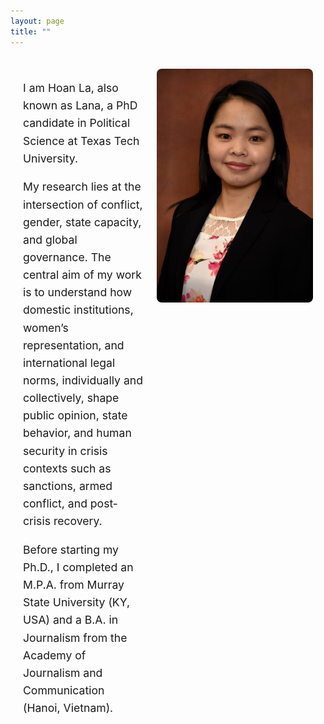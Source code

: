```yaml
---
layout: page
title: ""
---
```

<style>
.profile-container {
  display: flex;
  align-items: flex-start;
  justify-content: space-between;
  gap: 20px;
  max-width: 1000px;
  margin: 0 auto;
  padding: 20px;
}

.profile-text {
  flex: 1;
  font-size: 1.1rem;
  line-height: 1.6;
}

.profile-photo {
  flex: 0 0 250px;
}

.profile-photo img {
  max-width: 100%;
  height: auto;
  border-radius: 8px;
}

@media (max-width: 700px) {
  .profile-container {
    flex-direction: column;
  }

  .profile-photo {
    width: 100%;
    margin-top: 20px;
  }
}
</style>

<div class="profile-container">
  <div class="profile-text">
    <p>I am Hoan La, also known as Lana, a PhD candidate in Political Science at Texas Tech University.</p>
    <p>My research lies at the intersection of conflict, gender, state capacity, and global governance. The central aim of my work is to understand how domestic institutions, women’s representation, and international legal norms, individually and collectively, shape public opinion, state behavior, and human security in crisis contexts such as sanctions, armed conflict, and post-crisis recovery. </p>
    <p>Before starting my Ph.D., I completed an M.P.A. from Murray State University (KY, USA) and a B.A. in Journalism from the Academy of Journalism and Communication (Hanoi, Vietnam). </p>
  </div>

  <div class="profile-photo">
    <img src="/assets/img/IMG_8447.JPG" alt="Lana photo">
  </div>
</div>

